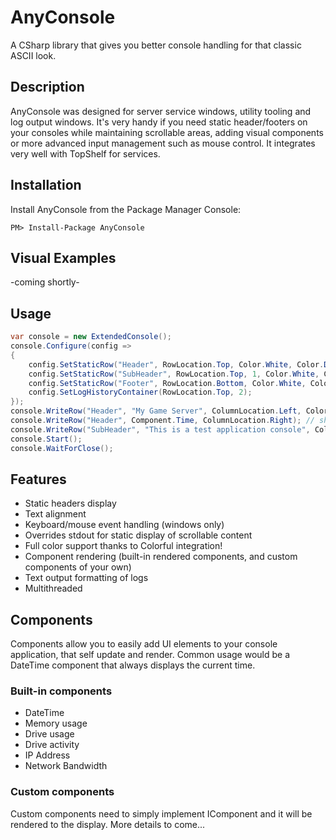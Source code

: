 # AnyConsole
A CSharp library that gives you better console handling for that classic ASCII look.

## Description

AnyConsole was designed for server service windows, utility tooling and log output windows. It's very handy if you need static header/footers on your consoles while maintaining scrollable areas, adding visual components or more advanced input management such as mouse control. It integrates very well with TopShelf for services.

## Installation
Install AnyConsole from the Package Manager Console:
```
PM> Install-Package AnyConsole
```

## Visual Examples

-coming shortly-

## Usage

```csharp
var console = new ExtendedConsole();
console.Configure(config =>
{
    config.SetStaticRow("Header", RowLocation.Top, Color.White, Color.DarkRed);
    config.SetStaticRow("SubHeader", RowLocation.Top, 1, Color.White, Color.FromArgb(30, 30, 30));
    config.SetStaticRow("Footer", RowLocation.Bottom, Color.White, Color.DarkBlue);
    config.SetLogHistoryContainer(RowLocation.Top, 2);
});
console.WriteRow("Header", "My Game Server", ColumnLocation.Left, Color.Yellow); // show text on the left
console.WriteRow("Header", Component.Time, ColumnLocation.Right); // show the time on the right
console.WriteRow("SubHeader", "This is a test application console", ColumnLocation.Left, Color.FromArgb(60, 60, 60));
console.Start();
console.WaitForClose();
```

## Features
- Static headers display
- Text alignment
- Keyboard/mouse event handling (windows only)
- Overrides stdout for static display of scrollable content
- Full color support thanks to Colorful integration!
- Component rendering (built-in rendered components, and custom components of your own)
- Text output formatting of logs
- Multithreaded

## Components

Components allow you to easily add UI elements to your console application, that self update and render. Common usage would be a DateTime component that always displays the current time.

### Built-in components
- DateTime
- Memory usage
- Drive usage
- Drive activity
- IP Address
- Network Bandwidth

### Custom components

Custom components need to simply implement IComponent and it will be rendered to the display. More details to come...
